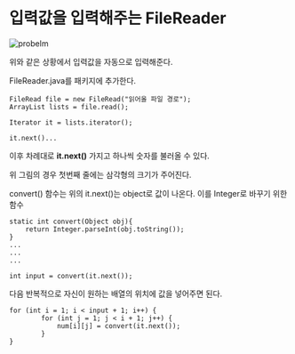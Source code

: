 # 입력값을 입력해주는 FileReader
![probelm](https://github.com/jhoon07/-java-FileReader/blob/master/problem.png)


위와 같은 상황에서 입력값을 자동으로 입력해준다.

FileReader.java를 패키지에 추가한다.


```
FileRead file = new FileRead("읽어올 파일 경로");
ArrayList lists = file.read();
        
Iterator it = lists.iterator();
        
it.next()...
```

이후 차례대로 **it.next()** 가지고 하나씩 숫자를 불러올 수 있다.

위 그림의 경우 첫번째 줄에는 삼각형의 크기가 주어진다.

convert() 함수는 위의 it.next()는 object로 값이 나온다.
이를 Integer로 바꾸기 위한 함수


```
static int convert(Object obj){
    return Integer.parseInt(obj.toString());
}
...
...
...

int input = convert(it.next());
```

다음 반복적으로 자신이 원하는 배열의 위치에 값을 넣어주면 된다.

```
for (int i = 1; i < input + 1; i++) {
		for (int j = 1; j < i + 1; j++) {
		    num[i][j] = convert(it.next());
		}
}

```

